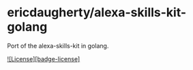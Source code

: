 # ericdaugherty/alexa-skills-kit-golang

Port of the alexa-skills-kit in golang.

[![License][badge-license]](LICENSE)
